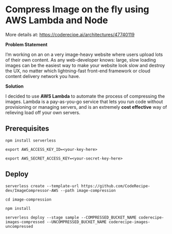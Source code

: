 # Compress Image on the fly using AWS Lambda and Node

More details at: https://coderecipe.ai/architectures/47740119

**Problem Statement**

I’m working on an on a very image-heavy website where users upload lots of their own content. As any web-developer knows: large, slow loading images can be the easiest way to make your website look slow and destroy the UX, no matter which lightning-fast front-end framework or cloud content delivery network you have.
  

**Solution**

I decided to use **AWS Lambda** to automate the process of compressing the images. Lambda is a pay-as-you-go service that lets you run code without provisioning or managing servers, and is an extremely **cost effective** way of relieving load off your own servers.


## Prerequisites
```console
npm install serverless

export AWS_ACCESS_KEY_ID=<your-key-here>

export AWS_SECRET_ACCESS_KEY=<your-secret-key-here>
```

## Deploy
```console
serverless create --template-url https://github.com/CodeRecipe-dev/ImageCompressor-AWS --path image-compression

cd image-compression

npm install

serverless deploy --stage sample --COMPRESSED_BUCKET_NAME coderecipe-images-compressed --UNCOMPRESSED_BUCKET_NAME coderecipe-images-uncompressed

```
